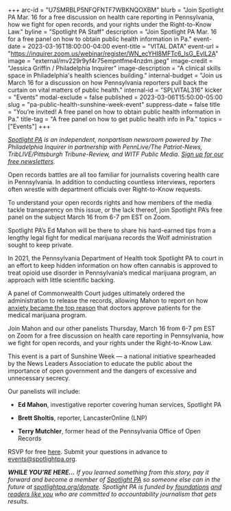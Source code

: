 +++
arc-id = "U7SMRBLP5NFQFNTF7WBKNQOXBM"
blurb = "Join Spotlight PA Mar. 16 for a free discussion on health care reporting in Pennsylvania, how we fight for open records, and your rights under the Right-to-Know Law."
byline = "Spotlight PA Staff"
description = "Join Spotlight PA Mar. 16 for a free panel on how to obtain public health information in Pa."
event-date = 2023-03-16T18:00:00-04:00
event-title = "VITAL DATA"
event-url = "https://inquirer.zoom.us/webinar/register/WN_ecYHI8MFTc6_IsG_EvlL2A"
image = "external/mv229r9yf4r75empntfme4nzdm.jpeg"
image-credit = "Jessica Griffin / Philadelphia Inquirer"
image-description = "A clinical skills space in Philadelphia's health sciences building."
internal-budget = "Join us March 16 for a discussion on how Pennsylvania reporters pull back the curtain on vital matters of public health."
internal-id = "SPLVITAL316"
kicker = "Events"
modal-exclude = false
published = 2023-03-06T15:50:00-05:00
slug = "pa-public-health-sunshine-week-event"
suppress-date = false
title = "You’re invited! A free panel on how to obtain public health information in Pa."
title-tag = "A free panel on how to get public health info in Pa."
topics = ["Events"]
+++

<a href="https://www.spotlightpa.org/"><i>Spotlight PA</i></a><i> is an independent, nonpartisan newsroom powered by The Philadelphia Inquirer in partnership with PennLive/The Patriot-News, TribLIVE/Pittsburgh Tribune-Review, and WITF Public Media. </i><a href="https://www.spotlightpa.org/newsletters"><i>Sign up for our free newsletters</i></a><i>.</i>

Open records battles are all too familiar for journalists covering health care in Pennsylvania. In addition to conducting countless interviews, reporters often wrestle with department officials over Right-to-Know requests.

To understand your open records rights and how members of the media tackle transparency on this issue, or the lack thereof, join Spotlight PA’s free panel on the subject March 16 from 6-7 pm EST on Zoom.

Spotlight PA’s Ed Mahon will be there to share his hard-earned tips from a lengthy legal fight for medical marijuana records the Wolf administration sought to keep private.

In 2021, the Pennsylvania Department of Health took Spotlight PA to court in an effort to keep hidden information on how often cannabis is approved to treat opioid use disorder in Pennsylvania’s medical marijuana program, an approach with little scientific backing.

A panel of Commonwealth Court judges ultimately ordered the administration to release the records, allowing Mahon to report on how <a href="https://www.spotlightpa.org/news/2023/01/pa-medical-marijuana-certification-card-anxiety/">anxiety became the top reason</a> that doctors approve patients for the medical marijuana program.

Join Mahon and our other panelists Thursday, March 16 from 6-7 pm EST on Zoom for a free discussion on health care reporting in Pennsylvania, how we fight for open records, and your rights under the Right-to-Know Law.

This event is a part of Sunshine Week — a national initiative spearheaded by the News Leaders Association to educate the public about the importance of open government and the dangers of excessive and unnecessary secrecy.

Our panelists will include:

- <b>Ed Mahon</b>, investigative reporter covering human services, Spotlight PA

- <b>Brett Sholtis</b>, reporter, LancasterOnline (LNP)

- <b>Terry Mutchler</b>, former head of the Pennsylvania Office of Open Records

RSVP for free <a href="https://inquirer.zoom.us/webinar/register/WN_ecYHI8MFTc6_IsG_EvlL2A">here</a>. Submit your questions in advance to <a href="mailto:events@spotlightpa.org">events@spotlightpa.org</a>.

<i><b>WHILE YOU’RE HERE...</b></i><i> If you learned something from this story, pay it forward and become a member of </i><a href="https://www.spotlightpa.org/"><i>Spotlight PA</i></a><i> so someone else can in the future at </i><a href="http://spotlightpa.org/donate"><i>spotlightpa.org/donate</i></a><i>. Spotlight PA is funded by</i><a href="https://www.spotlightpa.org/support"><i> foundations</i></a><i> </i><a href="https://www.spotlightpa.org/support"><i>and readers like you</i></a><i> who are committed to accountability journalism that gets results.</i>
